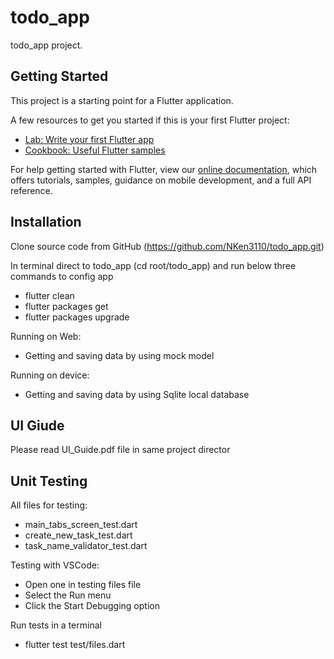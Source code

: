 # todo_app

todo_app project.

## Getting Started

This project is a starting point for a Flutter application.

A few resources to get you started if this is your first Flutter project:

- [Lab: Write your first Flutter app](https://flutter.dev/docs/get-started/codelab)
- [Cookbook: Useful Flutter samples](https://flutter.dev/docs/cookbook)

For help getting started with Flutter, view our
[online documentation](https://flutter.dev/docs), which offers tutorials,
samples, guidance on mobile development, and a full API reference.

## Installation

Clone source code from GitHub (https://github.com/NKen3110/todo_app.git)

In terminal direct to todo_app (cd root/todo_app) and run below three commands to config app

- flutter clean
- flutter packages get
- flutter packages upgrade

Running on Web:

- Getting and saving data by using mock model

Running on device:

- Getting and saving data by using Sqlite local database


## UI Giude
Please read UI_Guide.pdf file in same project director
## Unit Testing

All files for testing:

- main_tabs_screen_test.dart
- create_new_task_test.dart
- task_name_validator_test.dart

Testing with VSCode:

- Open one in testing files file
- Select the Run menu
- Click the Start Debugging option

Run tests in a terminal

- flutter test test/files.dart
